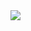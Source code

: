 <table width="100%"  border="0" cellpadding="0" cellspacing="0">
  <tr>
      <img align="left" src="https://github-readme-stats.vercel.app/api?username=geettyos&show_icons=true&theme=dracula" />
        <br>
  </tr>
</table>

